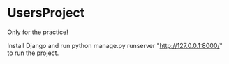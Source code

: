 # UsersProject
Only for the practice!

Install Django and run python manage.py runserver "http://127.0.0.1:8000/" to run the project.
